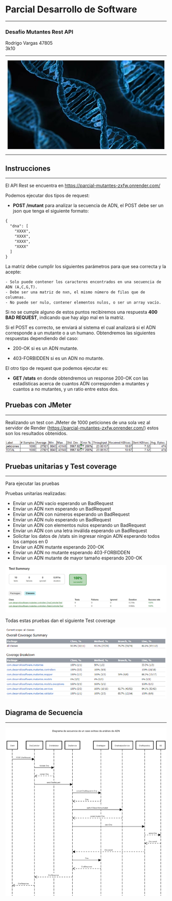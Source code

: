 # Parcial Desarrollo de Software

---

### Desafío Mutantes Rest API



Rodrigo Vargas 47805 \
3k10

---

<div style="text-align: center;">
  <img src="images/adn.jpg" alt="adn">
</div>

---

## Instrucciones

---

El API Rest se encuentra en https://parcial-mutantes-zxfw.onrender.com/

Podemos ejecutar dos tipos de request:

- **POST /mutant** para analizar la secuencia de ADN,
el POST debe ser un json que tenga el siguiente formato:

```
{
  "dna": [
    "XXXX",
    "XXXX",
    "XXXX",
    "XXXX"
  ]
}
```
La matriz debe cumplir los siguientes parámetros para que sea correcta y la acepte:

    - Solo puede contener los caracteres encontrados en una secuencia de ADN (A,C,G,T).
    - Debe ser una matriz de nxn, el mismo número de filas que de columnas.
    - No puede ser nulo, contener elementos nulos, o ser un array vacío.

Si no se cumple alguno de estos puntos recibiremos una respuesta **400 BAD REQUEST**,
indicando que hay algo mal en la matriz.

Si el POST es correcto, se enviará al sistema el cual analizará si el ADN corresponde a un mutante o a un humano.
Obtendremos las siguientes respuestas dependiendo del caso:
- 200-OK si es un ADN mutante.

- 403-FORBIDDEN si es un ADN no mutante.

El otro tipo de request que podemos ejecutar es:
- **GET /stats** en donde obtendremos un response 200-OK con las estadísticas acerca de 
cuantos ADN corresponden a mutantes y cuantos a no mutantes, y un ratio entre estos dos.

##  Pruebas con JMeter

---

Realizando un test con JMeter de 1000 peticiones de una sola vez al servidor de 
Render (https://parcial-mutantes-zxfw.onrender.com/) estos son los resultados obtenidos.

![img.png](images/img.png)

## Pruebas unitarias y Test coverage

---

Para ejecutar las pruebas 

Pruebas unitarias realizadas:

- Envíar un ADN vacío esperando un BadRequest
- Envíar un ADN nxm esperando un BadRequest
- Envíar un ADN con números esperando un BadRequest
- Envíar un ADN nulo esperando un BadRequest
- Envíar un ADN con elementos nulos esperando un BadRequest
- Envíar un ADN con una letra inválida esperando un BadRequest
- Solicitar los datos de /stats sin ingresar ningún ADN esperando todos los campos en 0
- Envíar un ADN mutante esperando 200-OK
- Envíar un ADN no mutante esperando 403-FORBIDDEN
- Envíar un ADN mutante de mayor tamaño esperando 200-OK

![tests.jpg](images/tests.jpg)

Todas estas pruebas dan el siguiente Test coverage

![coverage.png](images%2Fcoverage.png)


## Diagrama de Secuencia

---

![diagrama.png](images%2Fdiagrama.png)
